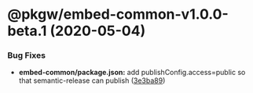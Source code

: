 # @pkgw/embed-common-v1.0.0-beta.1 (2020-05-04)


### Bug Fixes

* **embed-common/package.json:** add publishConfig.access=public so that semantic-release can publish ([3e3ba89](https://github.com/pkgw/wwt-webgl-engine/commit/3e3ba891f7fe0c409f1be3f4c9e084c2bd315dda))
